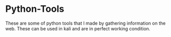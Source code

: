 # Python-Tools

These are some of python tools that I made by gathering information on the web. These can be used in kali and are in perfect working condition.
